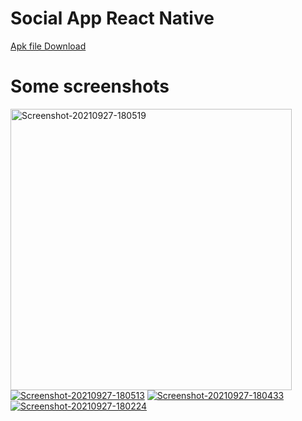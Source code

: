 # Social App React Native

<a href="https://drive.google.com/file/d/1lqWG3V9PpjJnLpEgf4-5Mv2gIJVpHdY6/view?usp=sharing">Apk file Download</a>

# Some screenshots

<a href="https://ibb.co/tXc9fyW"><img src="https://i.ibb.co/vYmS52K/Screenshot-20210927-180519.jpg" alt="Screenshot-20210927-180519" border="0" width="450"></a>
<a href="https://ibb.co/3ztQtLb"><img src="https://i.ibb.co/TLzdzFG/Screenshot-20210927-180513.jpg" alt="Screenshot-20210927-180513" border="0"></a>
<a href="https://ibb.co/bFGYT3D"><img src="https://i.ibb.co/nBK490t/Screenshot-20210927-180433.jpg" alt="Screenshot-20210927-180433" border="0"></a>
<a href="https://ibb.co/bWHx2GC"><img src="https://i.ibb.co/p0WgRkM/Screenshot-20210927-180224.jpg" alt="Screenshot-20210927-180224" border="0"></a>
